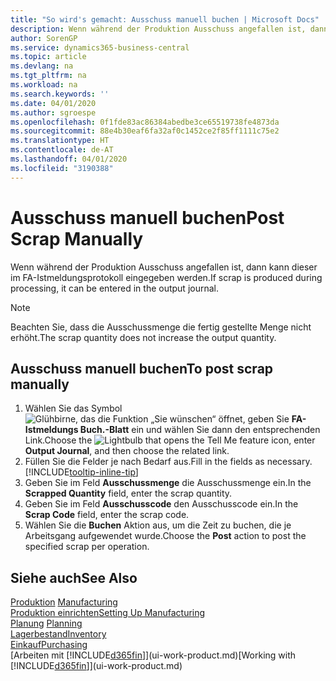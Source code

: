 ```yaml
---
title: "So wird's gemacht: Ausschuss manuell buchen | Microsoft Docs"
description: Wenn während der Produktion Ausschuss angefallen ist, dann kann dieser im FA-Istmeldungsprotokoll eingegeben werden. Beachten Sie, dass die Ausschussmenge die fertig gestellte Menge nicht erhöht.
author: SorenGP
ms.service: dynamics365-business-central
ms.topic: article
ms.devlang: na
ms.tgt_pltfrm: na
ms.workload: na
ms.search.keywords: ''
ms.date: 04/01/2020
ms.author: sgroespe
ms.openlocfilehash: 0f1fde83ac86384abedbe3ce65519738fe4873da
ms.sourcegitcommit: 88e4b30eaf6fa32af0c1452ce2f85ff1111c75e2
ms.translationtype: HT
ms.contentlocale: de-AT
ms.lasthandoff: 04/01/2020
ms.locfileid: "3190388"
---
```

# <a name="post-scrap-manually"></a><span data-ttu-id="4567a-104">Ausschuss manuell buchen</span><span class="sxs-lookup"><span data-stu-id="4567a-104">Post Scrap Manually</span></span>
<span data-ttu-id="4567a-105">Wenn während der Produktion Ausschuss angefallen ist, dann kann dieser im FA-Istmeldungsprotokoll eingegeben werden.</span><span class="sxs-lookup"><span data-stu-id="4567a-105">If scrap is produced during processing, it can be entered in the output journal.</span></span> 

> [!NOTE]
> <span data-ttu-id="4567a-106">Beachten Sie, dass die Ausschussmenge die fertig gestellte Menge nicht erhöht.</span><span class="sxs-lookup"><span data-stu-id="4567a-106">The scrap quantity does not increase the output quantity.</span></span>  

## <a name="to-post-scrap-manually"></a><span data-ttu-id="4567a-107">Ausschuss manuell buchen</span><span class="sxs-lookup"><span data-stu-id="4567a-107">To post scrap manually</span></span>  
1. <span data-ttu-id="4567a-108">Wählen Sie das Symbol ![Glühbirne, das die Funktion „Sie wünschen“ öffnet](media/ui-search/search_small.png "Tell Me-Funktion"), geben Sie **FA-Istmeldungs Buch.-Blatt** ein und wählen Sie dann den entsprechenden Link.</span><span class="sxs-lookup"><span data-stu-id="4567a-108">Choose the ![Lightbulb that opens the Tell Me feature](media/ui-search/search_small.png "Tell me what you want to do") icon, enter **Output Journal**, and then choose the related link.</span></span>  
2. <span data-ttu-id="4567a-109">Füllen Sie die Felder je nach Bedarf aus.</span><span class="sxs-lookup"><span data-stu-id="4567a-109">Fill in the fields as necessary.</span></span> [!INCLUDE[tooltip-inline-tip](includes/tooltip-inline-tip_md.md)]  
3. <span data-ttu-id="4567a-110">Geben Sie im Feld **Ausschussmenge** die Ausschussmenge ein.</span><span class="sxs-lookup"><span data-stu-id="4567a-110">In the **Scrapped Quantity** field, enter the scrap quantity.</span></span>  
4. <span data-ttu-id="4567a-111">Geben Sie im Feld **Ausschusscode** den Ausschusscode ein.</span><span class="sxs-lookup"><span data-stu-id="4567a-111">In the **Scrap Code** field, enter the scrap code.</span></span>  
5. <span data-ttu-id="4567a-112">Wählen Sie die **Buchen** Aktion aus, um die Zeit zu buchen, die je Arbeitsgang aufgewendet wurde.</span><span class="sxs-lookup"><span data-stu-id="4567a-112">Choose the **Post** action to post the specified scrap per operation.</span></span>  

## <a name="see-also"></a><span data-ttu-id="4567a-113">Siehe auch</span><span class="sxs-lookup"><span data-stu-id="4567a-113">See Also</span></span>  
<span data-ttu-id="4567a-114">[Produktion](production-manage-manufacturing.md)  </span><span class="sxs-lookup"><span data-stu-id="4567a-114">[Manufacturing](production-manage-manufacturing.md)  </span></span>  
[<span data-ttu-id="4567a-115">Produktion einrichten</span><span class="sxs-lookup"><span data-stu-id="4567a-115">Setting Up Manufacturing</span></span>](production-configure-production-processes.md)  
<span data-ttu-id="4567a-116">[Planung](production-planning.md)    </span><span class="sxs-lookup"><span data-stu-id="4567a-116">[Planning](production-planning.md)    </span></span>  
[<span data-ttu-id="4567a-117">Lagerbestand</span><span class="sxs-lookup"><span data-stu-id="4567a-117">Inventory</span></span>](inventory-manage-inventory.md)  
[<span data-ttu-id="4567a-118">Einkauf</span><span class="sxs-lookup"><span data-stu-id="4567a-118">Purchasing</span></span>](purchasing-manage-purchasing.md)  
<span data-ttu-id="4567a-119">[Arbeiten mit [!INCLUDE[d365fin](includes/d365fin_md.md)]](ui-work-product.md)</span><span class="sxs-lookup"><span data-stu-id="4567a-119">[Working with [!INCLUDE[d365fin](includes/d365fin_md.md)]](ui-work-product.md)</span></span>

